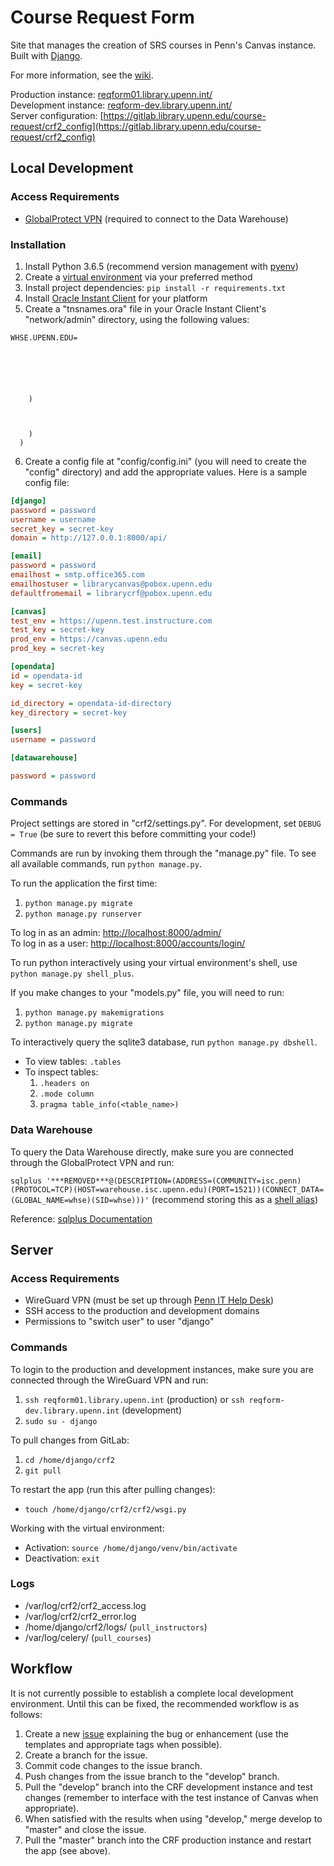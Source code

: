 # Course Request Form

Site that manages the creation of SRS courses in Penn's Canvas instance. Built with [Django](https://www.djangoproject.com/).

For more information, see the [wiki](https://github.com/Mfhodges/CRF2/wiki).

Production instance: [reqform01.library.upenn.int/](http://reqform01.library.upenn.int/)  
Development instance: [reqform-dev.library.upenn.int/](http://reqform-dev.library.upenn.int/)  
Server configuration: [https://gitlab.library.upenn.edu/course-request/crf2_config](https://gitlab.library.upenn.edu/course-request/crf2_config)

## Local Development

### Access Requirements

- [GlobalProtect VPN](https://www.isc.upenn.edu/how-to/university-vpn-getting-started-guide) (required to connect to the Data Warehouse)

### Installation

1. Install Python 3.6.5 (recommend version management with [pyenv](https://github.com/pyenv/pyenv))
2. Create a [virtual environment](https://docs.python.org/3/tutorial/venv.html) via your preferred method
3. Install project dependencies: `pip install -r requirements.txt`
4. Install [Oracle Instant Client](https://www.oracle.com/database/technologies/instant-client/downloads.html) for your platform
5. Create a "tnsnames.ora" file in your Oracle Instant Client's "network/admin" directory, using the following values:

```
WHSE.UPENN.EDU=
 
   
     
     
     
     
    )
   
     
     
    )
  )
```

6. Create a config file at "config/config.ini" (you will need to create the "config" directory) and add the appropriate values. Here is a sample config file:

```ini
[django]
password = password
username = username
secret_key = secret-key
domain = http://127.0.0.1:8000/api/

[email]
password = password
emailhost = smtp.office365.com
emailhostuser = librarycanvas@pobox.upenn.edu
defaultfromemail = librarycrf@pobox.upenn.edu

[canvas]
test_env = https://upenn.test.instructure.com
test_key = secret-key
prod_env = https://canvas.upenn.edu
prod_key = secret-key

[opendata]
id = opendata-id
key = secret-key

id_directory = opendata-id-directory
key_directory = secret-key

[users]
username = password

[datawarehouse]

password = password

```

### Commands

Project settings are stored in "crf2/settings.py". For development, set `DEBUG = True` (be sure to revert this before committing your code!)

Commands are run by invoking them through the "manage.py" file. To see all available commands, run `python manage.py`.

To run the application the first time:

1. `python manage.py migrate`
2. `python manage.py runserver`

To log in as an admin: [http://localhost:8000/admin/](http://localhost:8000/admin/)  
To log in as a user: [http://localhost:8000/accounts/login/](http://localhost:8000/accounts/login/)

To run python interactively using your virtual environment's shell, use `python manage.py shell_plus`.

If you make changes to your "models.py" file, you will need to run:

1. `python manage.py makemigrations`
2. `python manage.py migrate`

To interactively query the sqlite3 database, run `python manage.py dbshell`.

- To view tables: `.tables`
- To inspect tables:
  1. `.headers on`
  2. `.mode column`
  3. `pragma table_info(<table_name>)`

### Data Warehouse

To query the Data Warehouse directly, make sure you are connected through the GlobalProtect VPN and run:

`sqlplus '***REMOVED***@(DESCRIPTION=(ADDRESS=(COMMUNITY=isc.penn)(PROTOCOL=TCP)(HOST=warehouse.isc.upenn.edu)(PORT=1521))(CONNECT_DATA=(GLOBAL_NAME=whse)(SID=whse)))'` (recommend storing this as a [shell alias](https://shapeshed.com/unix-alias/))

Reference: [sqlplus Documentation](https://docs.oracle.com/cd/B19306_01/server.102/b14357/toc.htm)

## Server

### Access Requirements

- WireGuard VPN (must be set up through [Penn IT Help Desk](https://ithelp.library.upenn.edu/support/home))
- SSH access to the production and development domains
- Permissions to "switch user" to user "django"

### Commands

To login to the production and development instances, make sure you are connected through the WireGuard VPN and run:

1. `ssh reqform01.library.upenn.int` (production) or `ssh reqform-dev.library.upenn.int` (development)
2. `sudo su - django`

To pull changes from GitLab:

1. `cd /home/django/crf2`
2. `git pull`

To restart the app (run this after pulling changes):

- `touch /home/django/crf2/crf2/wsgi.py`

Working with the virtual environment:

- Activation: `source /home/django/venv/bin/activate`
- Deactivation: `exit`

### Logs

- /var/log/crf2/crf2_access.log
- /var/log/crf2/crf2_error.log
- /home/django/crf2/logs/ (`pull_instructors`)
- /var/log/celery/ (`pull_courses`)

## Workflow

It is not currently possible to establish a complete local development environment. Until this can be fixed, the recommended workflow is as follows:

1. Create a new [issue](https://gitlab.library.upenn.edu/course-request/CRF2/-/issues) explaining the bug or enhancement (use the templates and appropriate tags when possible).
2. Create a branch for the issue.
3. Commit code changes to the issue branch.
4. Push changes from the issue branch to the "develop" branch.
5. Pull the "develop" branch into the CRF development instance and test changes (remember to interface with the test instance of Canvas when appropriate).
6. When satisfied with the results when using "develop," merge develop to "master" and close the issue.
7. Pull the "master" branch into the CRF production instance and restart the app (see above).
